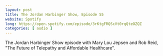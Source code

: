 ```yaml
---
layout: post
title: The Jordan Harbinger Show, Episode 55
website: Spotify
long: https://open.spotify.com/episode/3rKtgFRQScVt0rqQteOZQZ
categories: [ audio ]
---
```

The Jordan Harbinger Show episode with Mary Lou Jepsen and Rob Reid,
"The Future of Telepathy and Affordable Healthcare".